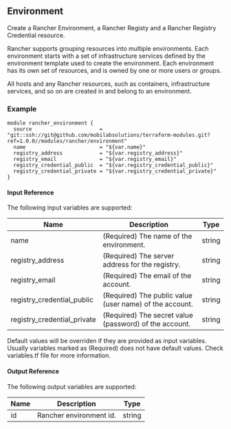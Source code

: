 ## Environment
Create a Rancher Environment, a Rancher Registy and a Rancher Registry Credential resource.

Rancher supports grouping resources into multiple environments. Each environment starts with a set of infrastructure services defined by the environment template used to create the environment. Each environment has its own set of resources, and is owned by one or more users or groups.

All hosts and any Rancher resources, such as containers, infrastructure services, and so on are created in and belong to an environment.

### Example
```hcl
module rancher_environment {
  source                      = "git::ssh://git@github.com/mobilabsolutions/terraform-modules.git?ref=1.0.0//modules/rancher/environment"
  name                        = "${var.name}"
  registry_address            = "${var.registry_address}"
  registry_email              = "${var.registry_email}"
  registry_credential_public  = "${var.registry_credential_public}"
  registry_credential_private = "${var.registry_credential_private}"
}
```

#### Input Reference
The following input variables are supported:

Name | Description | Type 
----------------- | --------- | -------- 
name  | (Required) The name of the environment. | string 
registry_address | (Required) The server address for the registry. | string 
registry_email | (Required) The email of the account. | string
registry_credential_public | (Required) The public value (user name) of the account. | string
registry_credential_private | (Required) The secret value (password) of the account. | string

Default values will be overriden if they are provided as input variables. Usually variables marked as (Required) does not have default values. Check variables.tf file for more information.


#### Output Reference
The following output variables are supported:

Name | Description | Type
----------------- | --------- | --------
id  | Rancher environment id. | string
